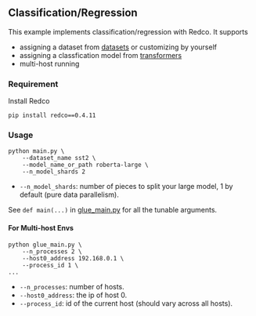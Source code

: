 ## Classification/Regression

This example implements classification/regression with Redco. 
It supports 
* assigning a dataset from [datasets](https://github.com/huggingface/datasets) or customizing by yourself
* assigning a classfication model from [transformers](https://github.com/huggingface/transformers) 
* multi-host running

### Requirement

Install Redco
```shell
pip install redco==0.4.11
```

### Usage

```shell
python main.py \
    --dataset_name sst2 \
    --model_name_or_path roberta-large \
    --n_model_shards 2
```
* `--n_model_shards`: number of pieces to split your large model, 1 by default (pure data parallelism). 

See `def main(...)` in [glue_main.py](glue_main.py) for all the tunable arguments. 


#### For Multi-host Envs
```
python glue_main.py \
    --n_processes 2 \
    --host0_address 192.168.0.1 \ 
    --process_id 1 \
...
```
* `--n_processes`: number of hosts.
* `--host0_address`: the ip of host 0.
* `--process_id`: id of the current host (should vary across all hosts).
